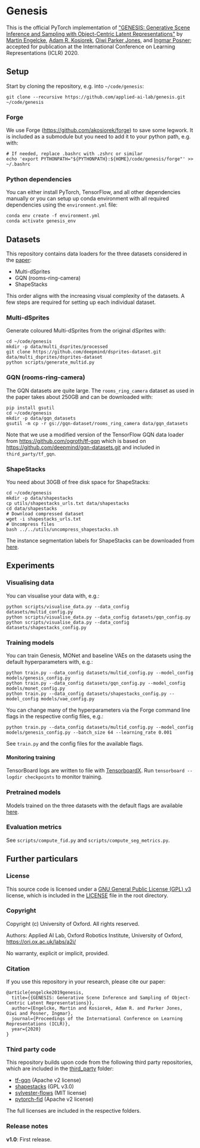 # Genesis

This is the official PyTorch implementation of ["GENESIS: Generative Scene Inference and Sampling with Object-Centric Latent Representations"](https://arxiv.org/abs/1907.13052) by [Martin Engelcke](https://ori.ox.ac.uk/ori-people/martin-engelcke/), [Adam R. Kosiorek](http://akosiorek.github.io/), [Oiwi Parker Jones](https://ori.ox.ac.uk/ori-people/oiwi-parker-jones/), and [Ingmar Posner](https://ori.ox.ac.uk/ori-people/ingmar-posner/); accepted for publication at the International Conference on Learning Representations (ICLR) 2020.

## Setup
Start by cloning the repository, e.g. into `~/code/genesis`:
```shell
git clone --recursive https://github.com/applied-ai-lab/genesis.git ~/code/genesis
```

### Forge
We use Forge (https://github.com/akosiorek/forge) to save some legwork. It is included as a submodule but you need to add it to your python path, e.g. with:
```shell
# If needed, replace .bashrc with .zshrc or similar
echo 'export PYTHONPATH="${PYTHONPATH}:${HOME}/code/genesis/forge"' >> ~/.bashrc
```

### Python dependencies
You can either install PyTorch, TensorFlow, and all other dependencies manually or you can setup up conda environment with all required dependencies using the `environment.yml` file:
```shell
conda env create -f environment.yml
conda activate genesis_env
```

## Datasets
This repository contains data loaders for the three datasets considered in the [paper](https://arxiv.org/abs/1907.13052):
- Multi-dSprites
- GQN (rooms-ring-camera)
- ShapeStacks

This order aligns with the increasing visual complexity of the datasets. A few steps are required for setting up each individual dataset.

### Multi-dSprites
Generate coloured Multi-dSprites from the original dSprites with:
```shell
cd ~/code/genesis
mkdir -p data/multi_dsprites/processed
git clone https://github.com/deepmind/dsprites-dataset.git data/multi_dsprites/dsprites-dataset
python scripts/generate_multid.py
```

### GQN (rooms-ring-camera)
The GQN datasets are quite large. The `rooms_ring_camera` dataset as used in the paper takes about 250GB and can be downloaded with:
```shell
pip install gsutil
cd ~/code/genesis
mkdir -p data/gqn_datasets
gsutil -m cp -r gs://gqn-dataset/rooms_ring_camera data/gqn_datasets
```

Note that we use a modified version of the TensorFlow GQN data loader from https://github.com/ogroth/tf-gqn which is based on https://github.com/deepmind/gqn-datasets.git and included in `third_party/tf_gqn`.

### ShapeStacks
You need about 30GB of free disk space for ShapeStacks:
```shell
cd ~/code/genesis
mkdir -p data/shapestacks
cp utils/shapestacks_urls.txt data/shapestacks
cd data/shapestacks
# Download compressed dataset
wget -i shapestacks_urls.txt
# Uncompress files
bash ../../utils/uncompress_shapestacks.sh
```

The instance segmentation labels for ShapeStacks can be downloaded from [here](https://drive.google.com/open?id=1KsSQCgb1JJExbKyrIkTwBL9VidGcq2k7).

## Experiments
### Visualising data
You can visualise your data with, e.g.:
```shell
python scripts/visualise_data.py --data_config datasets/multid_config.py
python scripts/visualise_data.py --data_config datasets/gqn_config.py
python scripts/visualise_data.py --data_config datasets/shapestacks_config.py
```

### Training models
You can train Genesis, MONet and baseline VAEs on the datasets using the default hyperparameters with, e.g.:
```shell
python train.py --data_config datasets/multid_config.py --model_config models/genesis_config.py
python train.py --data_config datasets/gqn_config.py --model_config models/monet_config.py
python train.py --data_config datasets/shapestacks_config.py --model_config models/vae_config.py
```
You can change many of the hyperparameters via the Forge command line flags in the respective config files, e.g.:
```shell
python train.py --data_config datasets/multid_config.py --model_config models/genesis_config.py --batch_size 64 --learning_rate 0.001
```
See `train.py` and the config files for the available flags.

#### Monitoring training
TensorBoard logs are written to file with [TensorboardX](https://github.com/lanpa/tensorboardX). Run `tensorboard --logdir checkpoints` to monitor training.

### Pretrained models
Models trained on the three datasets with the default flags are available [here](https://drive.google.com/drive/folders/1uLSV5eV6Iv4BYIyh0R9DUGJT2W6QPDkb?usp=sharing).

### Evaluation metrics
See `scripts/compute_fid.py` and `scripts/compute_seg_metrics.py`.

## Further particulars
### License
This source code is licensed under a [GNU General Public License (GPL) v3](https://www.gnu.org/licenses/gpl-3.0.en.html) license, which is included in the [LICENSE](LICENSE) file in the root directory.

### Copyright
Copyright (c) University of Oxford. All rights reserved.

Authors: Applied AI Lab, Oxford Robotics Institute, University of Oxford, https://ori.ox.ac.uk/labs/a2i/

No warranty, explicit or implicit, provided.

### Citation
If you use this repository in your research, please cite our paper:
```
@article{engelcke2019genesis,
  title={{GENESIS: Generative Scene Inference and Sampling of Object-Centric Latent Representations}},
  author={Engelcke, Martin and Kosiorek, Adam R. and Parker Jones, Oiwi and Posner, Ingmar},
  journal={Proceedings of the International Conference on Learning Representations (ICLR)},
  year={2020}
}
```

### Third party code
This repository builds upon code from the following third party repositories, which are included in the [third_party](third_party) folder:
- [tf-gqn](https://github.com/ogroth/tf-gqn) (Apache v2 license)
- [shapestacks](https://github.com/ogroth/shapestacks) (GPL v3.0)
- [sylvester-flows](https://github.com/riannevdberg/sylvester-flows) (MIT license)
- [pytorch-fid](https://github.com/mseitzer/pytorch-fid) (Apache v2 license)

The full licenses are included in the respective folders.

### Release notes
**v1.0**: First release.
